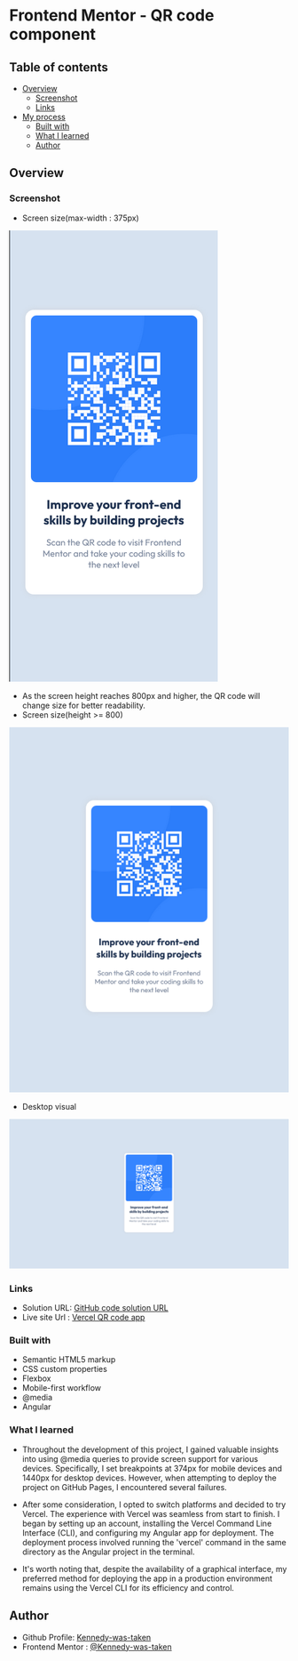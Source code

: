 # Frontend Mentor - QR code component

## Table of contents

- [Overview](#overview)
  - [Screenshot](#screenshot)
  - [Links](#links)
- [My process](#my-process)
  - [Built with](#built-with)
  - [What I learned](#what-i-learned)
  - [Author](#author)

## Overview

### Screenshot
  
  - Screen size(max-width : 375px)


   ![smallest screen width](./src/assets/images/screenShots/smallestScreen.png)

  - As the screen height reaches 800px and higher, the QR code will change size for better readability.
  - Screen size(height >= 800)
  
  
   ![Adapted size](./src/assets/images/screenShots/HeightChange.png)
  - Desktop visual
  
  
   ![Full screen](./src/assets/images/screenShots/fullScreen.png)
  
    

### Links

- Solution URL: [GitHub code solution URL](https://kennedy-was-taken.github.io/qrCode/)
- Live site Url : [Vercel QR code app](qr-code-8zwahhqyy-tokelos-projects.vercel.app)


### Built with

- Semantic HTML5 markup
- CSS custom properties
- Flexbox
- Mobile-first workflow
- @media
- Angular

### What I learned
- Throughout the development of this project, I gained valuable insights into using @media queries to provide screen support for various devices. Specifically, I set breakpoints at 374px for mobile devices and 1440px for desktop devices. However, when attempting to deploy the project on GitHub Pages, I encountered several failures.

- After some consideration, I opted to switch platforms and decided to try Vercel. The experience with Vercel was seamless from start to finish. I began by setting up an account, installing the Vercel Command Line Interface (CLI), and configuring my Angular app for deployment. The deployment process involved running the 'vercel' command in the same directory as the Angular project in the terminal.

- It's worth noting that, despite the availability of a graphical interface, my preferred method for deploying the app in a production environment remains using the Vercel CLI for its efficiency and control.


## Author

- Github Profile: [Kennedy-was-taken](https://github.com/Kennedy-was-taken)
- Frontend Mentor : [@Kennedy-was-taken](https://www.frontendmentor.io/profile/Kennedy-was-taken)
